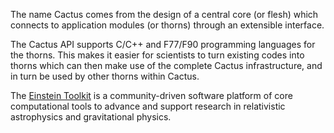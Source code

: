 The name Cactus comes from the design of a central core (or flesh) which connects to application modules (or thorns) through an extensible interface.

The Cactus API supports C/C++ and F77/F90 programming languages for the thorns. This makes it easier for scientists to turn existing codes into thorns which can then make use of the complete Cactus infrastructure, and in turn be used by other thorns within Cactus.

The [Einstein Toolkit](https://www.einsteintoolkit.org/index.html) is a community-driven software platform of core computational tools to advance and support research in relativistic astrophysics and gravitational physics.